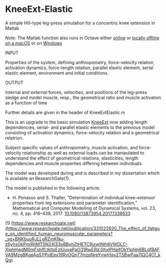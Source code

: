 # KneeExt-Elastic
A simple Hill-type leg-press simulation for a concentric knee extension in Matlab

*Note:* The Matlab function also runs in Octave either [online](https://octave-online.net) or [locally offline on a macOS](https://wiki.octave.org/Octave_for_macOS) or on [Windows](https://wiki.octave.org/Octave_for_Microsoft_Windows)

INPUT

Properties of the system, defining anthropometry, force-velocity relation, activation dynamics, force-length relation, parallel elastic element, serial elastic element, environment and initial conditions.

OUTPUT

Internal and external forces, velocities, and positions of the leg-press sledge and model muscle, resp., the geometrical ratio and muscle activation as a function of time

Further details are given in the header of KneeExtElastic.m

This is an upgrade to the basic simulation [KneeExt](https://github.com/haripen/KneeExt) now adding length dependencies, serial- and parallel elastic elements to the previous model consisting of activation dynamics, force-velocity relation and a geometrical relatrion.

Subject specific values of anthropometry, muscle activation, and force-velocity relationship as well as external loads can be manipulated to understand the effect of geometrical relations, elasticities, length dependencies and muscle properties differing between individuals.

The model was developed during and is described in my dissertation which is available an ResearchGate(1). 

The model is published in the following article:

 - H. Penasso and S. Thaller, “Determination of individual knee-extensor properties from leg extensions and parameter identification,” Mathematical and Computer Modelling of Dynamical Systems, vol. 23, no. 4, pp. 416–438, 2017. [10.1080/13873954.2017.1336633](https://doi.org/10.1080/13873954.2017.1336633)


(1) [https://www.researchgate.net](https://www.researchgate.net/publication/331022620_The_effect_of_fatigue_on_identified_human_neuromuscular_parameters?_sg=BNKbuuRJLLgRZmKNu-z6yhsGkPmiRjIMTSN24I33oBByhZtHETC9izwlNlh6VWDLC-XjphHwdM0mFshlfLtkltsEzlUuyaPaO31RwERd.GhxlPHaifOkYiphbj6BLqfBAFVA9MzgBKgeAqSYPidEex19RyOQn77mzpNreYvwh1qy2TSBwPaa7IQC4Cf_kQg)
